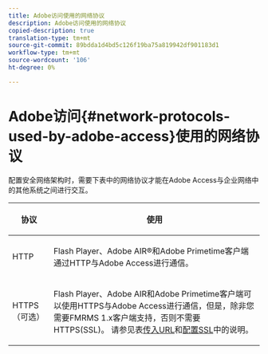 ```yaml
---
title: Adobe访问使用的网络协议
description: Adobe访问使用的网络协议
copied-description: true
translation-type: tm+mt
source-git-commit: 89bdda1d4bd5c126f19ba75a819942df901183d1
workflow-type: tm+mt
source-wordcount: '106'
ht-degree: 0%

---
```



# Adobe访问{#network-protocols-used-by-adobe-access}使用的网络协议

配置安全网络架构时，需要下表中的网络协议才能在Adobe Access与企业网络中的其他系统之间进行交互。

<table frame="all" colsep="1" rowsep="1" class="+ topic/table adobe-d/table " id="table-itc-33z-n4"> 
 <thead class="- topic/thead "> 
  <tr rowsep="1" class="- topic/row "> 
   <th colname="1" class="- topic/entry entry"> <p class="- topic/p ">协议 </p> </th> 
   <th colname="2" class="- topic/entry entry"> <p class="- topic/p ">使用 </p> </th> 
  </tr> 
 </thead>
 <tbody class="- topic/tbody "> 
  <tr rowsep="1" class="- topic/row "> 
   <td colname="1" class="- topic/entry "> <p class="- topic/p ">HTTP </p> </td> 
   <td colname="2" class="- topic/entry "> <p class="- topic/p ">Flash Player、Adobe AIR®和Adobe Primetime客户端通过HTTP与Adobe Access进行通信。 </p> </td> 
  </tr> 
  <tr rowsep="0" class="- topic/row "> 
   <td colname="1" class="- topic/entry "> <p class="- topic/p ">HTTPS（可选） </p> </td> 
   <td colname="2" class="- topic/entry "> <p class="- topic/p ">Flash Player、Adobe AIR和Adobe Primetime客户端可以使用HTTPS与Adobe Access进行通信，但是，除非您需要FMRMS 1.x客户端支持，否则不需要HTTPS(SSL)。 请参见表<a href="network-topology-firewall-rules.md" format="dita" scope="local">传入URL</a>和<a href="network-topology-nw-protocols.md">配置SSL</a>中的说明。 </p> </td> 
  </tr> 
 </tbody> 
</table>